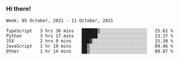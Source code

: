 ### Hi there!

<!--START_SECTION:waka-->
```text
Week: 05 October, 2021 - 11 October, 2021

TypeScript   3 hrs 36 mins   ██████▒░░░░░░░░░░░░░░░░░░   25.61 % 
Python       3 hrs 17 mins   ██████░░░░░░░░░░░░░░░░░░░   23.37 % 
JSX          2 hrs 9 mins    ███▓░░░░░░░░░░░░░░░░░░░░░   15.30 % 
JavaScript   1 hr 19 mins    ██▒░░░░░░░░░░░░░░░░░░░░░░   09.46 % 
Other        1 hr 14 mins    ██▒░░░░░░░░░░░░░░░░░░░░░░   08.87 % 
```
<!--END_SECTION:waka-->
